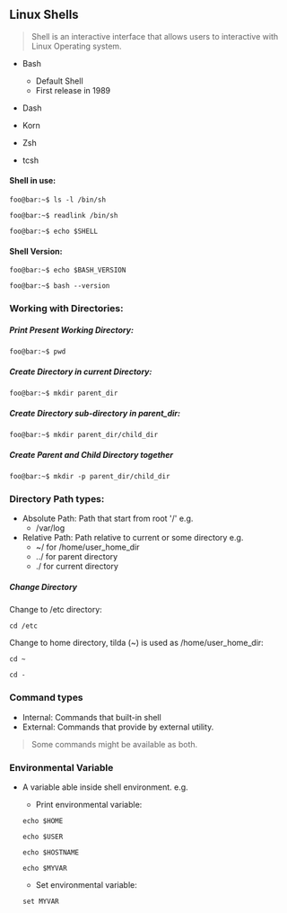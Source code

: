 ## Linux Shells
> Shell is an interactive interface that allows users to interactive with Linux Operating system. 
- Bash
	- Default Shell
	- First release in 1989
 
- Dash
- Korn
- Zsh
- tcsh
#### Shell in use: 

```
foo@bar:~$ ls -l /bin/sh 
```

``` 
foo@bar:~$ readlink /bin/sh  
```

``` 
foo@bar:~$ echo $SHELL 
```

#### Shell Version:
``` 
foo@bar:~$ echo $BASH_VERSION 
```

```
foo@bar:~$ bash --version 
```
### Working with Directories:

##### Print Present Working Directory: 
```
foo@bar:~$ pwd
```

##### Create Directory in current Directory:
```
foo@bar:~$ mkdir parent_dir
```

##### Create Directory sub-directory in parent_dir:
```
foo@bar:~$ mkdir parent_dir/child_dir
```

##### Create Parent and Child Directory together 
```
foo@bar:~$ mkdir -p parent_dir/child_dir
```
### Directory Path types:
- Absolute Path: Path that start from root '/' e.g.
  - /var/log
- Relative Path: Path relative to current or some directory e.g.
  - ~/ for /home/user_home_dir
  - ../ for parent directory
  - ./ for current directory
  
##### Change Directory 
Change to /etc directory: 
``` 
cd /etc 
``` 
Change to home directory, tilda (~) is used as /home/user_home_dir: 
``` 
cd ~ 
```
```
cd -
```
### Command types
- Internal: Commands that built-in shell
- External: Commands that provide by external utility.
> Some commands might be available as both.

### Environmental Variable
- A variable able inside shell environment. e.g.
   - Print environmental variable:
   ```
   echo $HOME 
   ```
   ```
   echo $USER 
   ```
   ```
   echo $HOSTNAME 
   ```
   ```
   echo $MYVAR 
   ```

    - Set environmental variable:
  ``` 
  set MYVAR 
  ```
